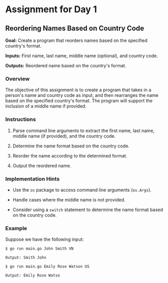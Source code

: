 # Assignment for Day 1

## Reordering Names Based on Country Code

**Goal:** Create a program that reorders names based on the specified country's format.

**Inputs:** First name, last name, middle name (optional), and country code.

**Outputs:** Reordered name based on the country's format.

### Overview

The objective of this assignment is to create a program that takes in a person's name and country code as input, and then rearranges the name based on the specified country's format. The program will support the inclusion of a middle name if provided.

### Instructions

1. Parse command line arguments to extract the first name, last name, middle name (if provided), and the country code.

2. Determine the name format based on the country code.

3. Reorder the name according to the determined format.

4. Output the reordered name.

### Implementation Hints

- Use the `os` package to access command line arguments (`os.Args`).

- Handle cases where the middle name is not provided.

- Consider using a `switch` statement to determine the name format based on the country code.

### Example

Suppose we have the following input:
```shell
$ go run main.go John Smith VN

Output: Smith John 

$ go run main.go Emily Rose Watson US

Output: Emily Rose Watso

```
